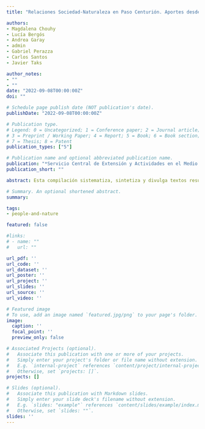 ```yaml
---
title: "Relaciones Sociedad-Naturaleza en Paso Centurión. Aportes desde una trayectoria integral universitaria en la frontera noreste de Uruguay"

authors:
- Magdalena Chouhy
- Lucía Bergós
- Andrea Garay
- admin
- Gabriel Perazza
- Carlos Santos
- Javier Taks

author_notes:
- ""
- ""
date: "2022-09-08T00:00:00Z"
doi: ""

# Schedule page publish date (NOT publication's date).
publishDate: "2022-09-08T00:00:00Z"

# Publication type.
# Legend: 0 = Uncategorized; 1 = Conference paper; 2 = Journal article;
# 3 = Preprint / Working Paper; 4 = Report; 5 = Book; 6 = Book section;
# 7 = Thesis; 8 = Patent
publication_types: ["5"]

# Publication name and optional abbreviated publication name.
publication: "*Servicio Central de Extensión y Actividades en el Medio Universidad de la República*"
publication_short: ""

abstract: Esta compilación sistematiza, sintetiza y divulga textos resultantes de una trayectoria de universitarios en diálogo con habitantes de Paso Centurión. Estos textos analizan los procesos productivos y sus vínculos con las políticas de conservación de naturaleza, describen la fauna de Centurión y el trabajo con cámaras trampa, e incluyen ensayos elaborados por estudiantes que han sido parte de los EFI y abordan variados temas como las relaciones de género, eco-turismo, el carácter fronterizo, usos de la energía, oficios rurales, entre otros, a partir de su experiencia en la localidad.

# Summary. An optional shortened abstract.
summary:

tags:
- people-and-nature

featured: false

#links:
# - name: ""
#   url: ""

url_pdf: ''
url_code: ''
url_dataset: ''
url_poster: ''
url_project: ''
url_slides: ''
url_source: ''
url_video: ''

# Featured image
# To use, add an image named `featured.jpg/png` to your page's folder.
image:
  caption: ''
  focal_point: ''
  preview_only: false

# Associated Projects (optional).
#   Associate this publication with one or more of your projects.
#   Simply enter your project's folder or file name without extension.
#   E.g. `internal-project` references `content/project/internal-project/index.md`.
#   Otherwise, set `projects: []`.
projects: []

# Slides (optional).
#   Associate this publication with Markdown slides.
#   Simply enter your slide deck's filename without extension.
#   E.g. `slides: "example"` references `content/slides/example/index.md`.
#   Otherwise, set `slides: ""`.
slides: ''
---
```

